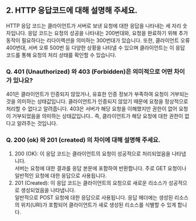 ## 2. HTTP 응답코드에 대해 설명해 주세요.

HTTP 응답 코드는 클라이언트가 서버로 보낸 요청에 대한 응답을 나타내는 세 자리 숫자입니다.
응답 코드는 요청의 성공을 나타내는 200번대와, 요청을 완료하기 위해 추가 동작이 필요하다는 리다이렉션을 의미하는 300번대가 있습니다.
또한, 클라이언트 오류 400번대, 서버 오류 500번 등 다양한 상황을 나타낼 수 있으며 클라이언트는 이 응답 코드를 통해 요청의 처리 상태를 확인할 수 있습니다.

### Q. 401 (Unauthorized) 와 403 (Forbidden)은 의미적으로 어떤 차이가 있나요?

401은 클라이언트가 인증되지 않았거나, 유효한 인증 정보가 부족하여 요청이 거부되는 것을 의미하는 상태값입니다. 클라이언트가 인증되지 않았기 때문에 요청을 정상적으로 처리할 수 없다고 알려줍니다.
403은 서버가 해당 요청을 이해했지만 권한이 없어 요청이 거부되었음을 의미하는 상태값입니다.. 즉, 클라이언트가 해당 요청에 대한 권한이 없다고 알려주는 것입니다.

### Q. 200 (ok) 와 201 (created) 의 차이에 대해 설명해 주세요.

1. 200 (OK): 이 응답 코드는 클라이언트의 요청이 성공적으로 처리되었음을 나타냅니다.<br>서버는 요청에 대한 결과를 응답 본문에 포함하여 반환합니다. 주로 GET 요청이나 일반적인 요청에 대한 응답으로 사용됩니다.
2. 201 (Created): 이 응답 코드는 클라이언트의 요청으로 새로운 리소스가 성공적으로 생성되었음을 나타냅니다. <br>일반적으로 POST 요청에 대한 응답으로 사용됩니다. 응답 헤더에는 생성된 리소스의 위치(URI)가 포함되어 클라이언트가 새로 생성된 리소스를 식별할 수 있게 합니다. 
